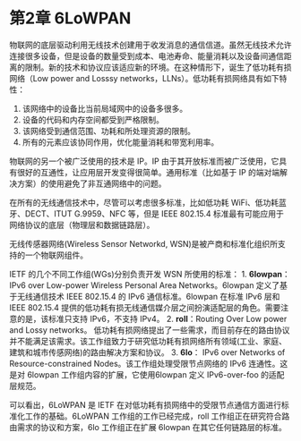 # 第2章 6LoWPAN

物联网的底层驱动利用无线技术创建用于收发消息的通信信道。虽然无线技术允许连接很多设备，但是设备的数量受到成本、电池寿命、能量消耗以及设备间通信距离的限制。新的技术和协议应该适应新的环境。在这种情形下，诞生了低功耗有损网络（Low power and Losssy networks，LLNs）。低功耗有损网络具有如下特性：

1. 该网络中的设备比当前局域网中的设备多很多。
2. 设备的代码和内存空间都受到严格限制。
3. 该网络受到通信范围、功耗和所处理资源的限制。
4. 所有的元素应该协同作用，优化能量消耗和带宽利用率。

物联网的另一个被广泛使用的技术是 IP。IP 由于其开放标准而被广泛使用，它具有很好的互通性，让应用层开发变得很简单。通用标准（比如基于 IP 的端对端解决方案）的使用避免了非互通网络中的问题。

在所有的无线通信技术中，尽管可以考虑很多标准，比如低功耗 WiFi、低功耗蓝牙、DECT、ITUT G.9959、NFC 等，但是 IEEE 802.15.4 标准最有可能应用于网络协议的底层（物理层和数据链路层）。

无线传感器网络\(Wireless Sensor Networkd, WSN\)是被产商和标准化组织所支持的一个物联网组件。

IETF 的几个不同工作组\(WGs\)分别负责开发 WSN 所使用的标准： 1. **6lowpan**：IPv6 over Low-power Wireless Personal Area Networks。6lowpan 定义了基于无线通信技术 IEEE 802.15.4 的 IPv6 通信标准。6lowpan 在标准 IPv6 层和 IEEE 802.15.4 提供的低功耗有损无线通信媒介层之间扮演适配层的角色。需要注意的是，该标准只支持 IPv6，不支持 IPv4。 2. **roll**：Routing Over Low power and Lossy networks。 低功耗有损网络提出了一些需求，而目前存在的路由协议并不能满足该需求。该工作组致力于研究低功耗有损网络所有领域\(工业、家庭、建筑和城市传感网络\)的路由解决方案和协议。 3. **6lo**： IPv6 over Networks of Resource-constrained Nodes。该工作组处理受限节点网络的 IPv6 连通性。这是对 6lowpan 工作组内容的扩展，它使用6lowpan 定义 IPv6-over-foo 的适配层规范。

可以看出，6LoWPAN 是 IETF 在对低功耗有损网络中的受限节点通信方面进行标准化工作的基础。6LoWPAN 工作组的工作已经完成，roll 工作组正在研究符合路由需求的协议和方案，6lo 工作组正在扩展 6lowpan 在其它任何链路层的标准。

